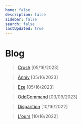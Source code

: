 ```yaml
---
home: false
description: false
sidebar: false
search: false
lastUpdated: true
---
```


# Blog

>  [Crush](/blog/Crush) [05/16/2023]

>  [Anniv](/blog/Anniv) [05/16/2023]

>  [Eze](/blog/Eze) [05/16/2023]

>  [OddCommand](/blog/OddCommand) [03/09/2023]

>  [Disparition](/blog/disparition) [10/16/2022]

>  [L'ours](/blog/ours) [10/16/2022]
